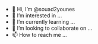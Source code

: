 - 👋 Hi, I’m @souad2younes
- 👀 I’m interested in ...
- 🌱 I’m currently learning ...
- 💞️ I’m looking to collaborate on ...
- 📫 How to reach me ...

<!---
souad2younes/souad2younes is a ✨ special ✨ repository because its `README.md` (this file) appears on your GitHub profile.
You can click the Preview link to take a look at your changes.
--->
